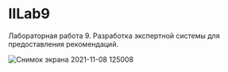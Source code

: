 # IILab9
Лабораторная работа 9. Разработка экспертной системы для предоставления рекомендаций.

![Снимок экрана 2021-11-08 125008](https://user-images.githubusercontent.com/77233770/140690800-7e2da7cd-a59d-4eb3-8425-40ae6b26fc63.jpg)
